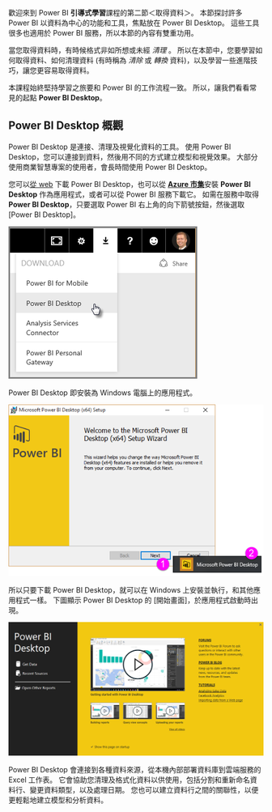 歡迎來到 Power BI **引導式學習**課程的第二節＜取得資料＞。 本節探討許多 Power BI 以資料為中心的功能和工具，焦點放在 Power BI Desktop。 這些工具很多也適用於 Power BI 服務，所以本節的內容有雙重功用。

當您取得資料時，有時候格式非如所想或未經 *清理* 。 所以在本節中，您要學習如何取得資料、如何清理資料 (有時稱為 *清除* 或 *轉換* 資料)，以及學習一些進階技巧，讓您更容易取得資料。

本課程始終堅持學習之旅要和 Power BI 的工作流程一致。 所以，讓我們看看常見的起點 **Power BI Desktop**。

## <a name="an-overview-of-power-bi-desktop"></a>Power BI Desktop 概觀
Power BI Desktop 是連接、清理及視覺化資料的工具。 使用 Power BI Desktop，您可以連接到資料，然後用不同的方式建立模型和視覺效果。 大部分使用商業智慧專案的使用者，會長時間使用 Power BI Desktop。

您可以[從 web](http://go.microsoft.com/fwlink/?LinkID=521662) 下載 Power BI Desktop，也可以從 [**Azure 市集**](http://aka.ms/pbidesktopstore)安裝 **Power BI Desktop** 作為應用程式，或者可以從 Power BI 服務下載它。 如需在服務中取得 **Power BI Desktop**，只要選取 Power BI 右上角的向下箭號按鈕，然後選取 [Power BI Desktop]。

![](media/1-1-overview-of-power-bi-desktop/1-1_1.png)

Power BI Desktop 即安裝為 Windows 電腦上的應用程式。

![](media/1-1-overview-of-power-bi-desktop/1-1_2.png)

所以只要下載 Power BI Desktop，就可以在 Windows 上安裝並執行，和其他應用程式一樣。 下圖顯示 Power BI Desktop 的 [開始畫面]，於應用程式啟動時出現。

![](media/1-1-overview-of-power-bi-desktop/1-1_3.png)

Power BI Desktop 會連接到各種資料來源，從本機內部部署資料庫到雲端服務的 Excel 工作表。 它會協助您清理及格式化資料以供使用，包括分割和重新命名資料行、變更資料類型，以及處理日期。 您也可以建立資料行之間的關聯性，以便更輕鬆地建立模型和分析資料。

